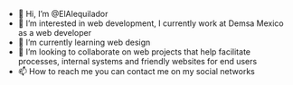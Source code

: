 - 👋 Hi, I’m @ElAlequilador
- 👀 I’m interested in web development, I currently work at Demsa Mexico as a web developer
- 🌱 I’m currently learning web design
- 💞️ I’m looking to collaborate on web projects that help facilitate processes, internal systems and friendly websites for end users
- 📫 How to reach me you can contact me on my social networks

<!---
ElAlequilador/ElAlequilador is a ✨ special ✨ repository because its `README.md` (this file) appears on your GitHub profile.
You can click the Preview link to take a look at your changes.
--->
